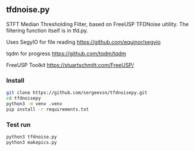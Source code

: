 ## tfdnoise.py

STFT Median Thresholding Filter, based on FreeUSP TFDNoise uitility.
The filtering function itself is in tfd.py.

Uses SegyIO for file reading https://github.com/equinor/segyio

tqdm for progress https://github.com/tqdm/tqdm

FreeUSP Toolkit https://stuartschmitt.com/FreeUSP/

### Install
```bash
git clone https://github.com/sergeevsn/tfdnoisepy.git
cd tfdnoisepy
python3 -m venv .venv
pip install -r requirements.txt
```

### Test run
```bash
python3 tfdnoise.py
python3 makepics.py
```
